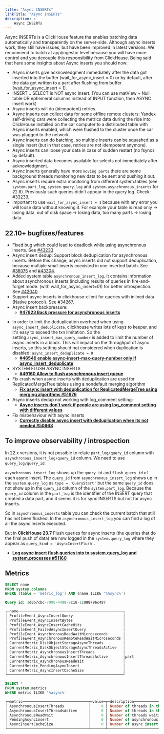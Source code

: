 ```yaml
---
title: "Async INSERTs"
linkTitle: "Async INSERTs"
description: >
    Async INSERTs
---
```


Async INSERTs is a ClickHouse feature tha enables batching data automatically and transparently on the server-side. Although async inserts work, they still have issues, but have been improved in latest versions. We recommend to batch at app/ingestor level because you will have more control and you decouple this responsibility from ClickHouse. Being said that here some insights about Async inserts you should now:

* Async inserts give acknowledgment immediately after the data got inserted into the buffer (wait_for_async_insert = 0) or by default, after the data got written to a part after flushing from buffer (wait_for_async_insert = 1).
* INSERT .. SELECT is NOT async insert. (You can use matView + Null table OR ephemeral columns instead of INPUT function, then ASYNC insert work)
* Async inserts will do (idempotent) retries.
* Async inserts can collect data for some offline remote clusters: Yandex self-driving cars were collecting the metrics data during the ride into ClickHouse installed on the car computer to a distributed table with Async inserts enabled, which were flushed to the cluster once the car was plugged to the network.
* Async inserts can do batching, so multiple inserts can be squashed as a single insert (but in that case, retries are not idempotent anymore).
* Async inserts can loose your data in case of sudden restart (no fsyncs by default).
* Async inserted data becomes available for selects not immediately after acknowledgment.
* Async inserts generally have more `moving parts` there are some background threads monitoring new data to be sent and pushing it out.
* Async inserts require extra monitoring from different system.tables (see `system.part_log`, `system.query_log` and `system.asynchronous_inserts` for 22.8). Previously such queries didn't appear in the query log. Check: [#33239](https://github.com/ClickHouse/ClickHouse/pull/33239).
* Important to use `wait_for_async_insert = 1` because with any error you will loose data without knowing it. For example your table is read only -> losing data,  out of disk space -> losing data, too many parts -> losing data.


## 22.10+ bugfixes/features

* Fixed bug which could lead to deadlock while using asynchronous inserts. See [#43233](https://github.com/ClickHouse/ClickHouse/pull/43233).
* Async insert dedup: Support block deduplication for asynchronous inserts. Before this change, async inserts did not support deduplication, because multiple small inserts coexisted in one inserted batch. See [#38075](https://github.com/ClickHouse/ClickHouse/issues/38075) and [#43304](https://github.com/ClickHouse/ClickHouse/pull/43304).
* Added system table `asynchronous_insert_log`. It contains information about asynchronous inserts (including results of queries in fire-and-forget mode. (with wait_for_async_insert=0)) for better introspection. See [#42040](https://github.com/ClickHouse/ClickHouse/pull/42040).
* Support async inserts in clickhouse-client for queries with inlined data (Native protocol). See [#34267](https://github.com/ClickHouse/ClickHouse/pull/34267).
* Async insert backpressure:
    - **[#47623 Back pressure for asynchronous inserts](https://github.com/ClickHouse/ClickHouse/issues/47623)**
- In order to limit the deduplication overhead when using `async_insert_deduplicate`, clickhouse writes lots of keys to keeper, and it's easy to exceed the txn limitation. So the setting `async_insert_max_query_number` is added to limit the number of async inserts in a block. This will impact on the throughput of async inserts, so this setting should not considered when duplication is disabled: `async_insert_deduplicate = 0`
    - **[#46549 enable async-insert-max-query-number only if async_insert_deduplicate](https://github.com/ClickHouse/ClickHouse/pull/46549)**
- SYSTEM FLUSH ASYNC INSERTS
    - **[#49160 Allow to flush asynchronous insert queue](https://github.com/ClickHouse/ClickHouse/pull/49160)**
- Fix crash when async inserts with deduplication are used for ReplicatedMergeTree tables using a nondefault merging algorithm
    - **[Fix async insert with deduplication for ReplicatedMergeTree using merging algorithms #51676](https://github.com/ClickHouse/ClickHouse/pull/51676)**
- Async inserts dedup not working with log_comment setting:
    -  **[Async inserts don't work if people are using log_comment setting with different values](https://github.com/ClickHouse/ClickHouse/issues/48430)**
- Fix misbehaviour with async inserts
    - **[Correctly disable async insert with deduplication when its not needed #50663](https://github.com/ClickHouse/ClickHouse/pull/50663)**

## To improve observability / introspection

In 22.x versions, it is not possible to relate `part_log/query_id` column with `asynchronous_insert_log/query_id` column. We need to use `query_log/query_id`:

`asynchronous_insert_log` shows up the `query_id` and `flush_query_id` of each async insert. The `query_id` from `asynchronous_insert_log` shows up in the `system.query_log` as `type = 'QueryStart'` but the same `query_id` does not show up in the `query_id` column of the `system.part_log`. Because the `query_id` column in the `part_log` is the identifier of the INSERT query that created a data part, and it seems it is for sync INSERTS but not for async inserts.

So in `asynchronous_inserts` table you can check the current batch that still has not been flushed. In the `asynchronous_insert_log` you can find a log of all the async inserts executed.

But in **ClickHouse 23.7** Flush queries for async inserts (the queries that do the final push of data) are now logged in the `system.query_log` where they appear as `query_kind = 'AsyncInsertFlush'`.
- **[Log async insert flush queries into to system.query_log and system.processes #51160](https://github.com/ClickHouse/ClickHouse/pull/51160)**

## Metrics

```sql
SELECT name
FROM system.columns
WHERE (table = 'metric_log') AND (name ILIKE '%Async%')

Query id: 3d0b7cbc-7990-4498-9c18-1c988796c487

┌─name────────────────────────────────────────────────┐
│ ProfileEvent_AsyncInsertQuery                       │
│ ProfileEvent_AsyncInsertBytes                       │
│ ProfileEvent_AsyncInsertCacheHits                   │
│ ProfileEvent_FailedAsyncInsertQuery                 │
│ ProfileEvent_AsynchronousReadWaitMicroseconds       │
│ ProfileEvent_AsynchronousRemoteReadWaitMicroseconds │
│ CurrentMetric_DiskObjectStorageAsyncThreads         │
│ CurrentMetric_DiskObjectStorageAsyncThreadsActive   │
│ CurrentMetric_AsynchronousInsertThreads             │
│ CurrentMetric_AsynchronousInsertThreadsActive       │part
│ CurrentMetric_AsynchronousReadWait                  │
│ CurrentMetric_PendingAsyncInsert                    │
│ CurrentMetric_AsyncInsertCacheSize                  │
└─────────────────────────────────────────────────────┘

SELECT *
FROM system.metrics
WHERE metric ILIKE '%async%'

┌─metric──────────────────────────────┬─value─┬─description──────────────────────────────────────────────────────────────────────┐
│ AsynchronousInsertThreads           │     0 │ Number of threads in the AsynchronousInsert thread pool.                         │
│ AsynchronousInsertThreadsActive     │     0 │ Number of threads in the AsynchronousInsert thread pool running a task.          │
│ AsynchronousReadWait                │     0 │ Number of threads waiting for asynchronous read.                                 │
│ PendingAsyncInsert                  │     0 │ Number of asynchronous inserts that are waiting for flush.                       │
│ AsyncInsertCacheSize                │     0 │ Number of async insert hash id in cache                                          │
└─────────────────────────────────────┴───────┴──────────────────────────────────────────────────────────────────────────────────┘
```
